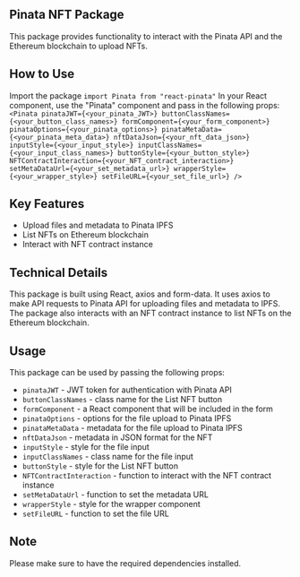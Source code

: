 ## Pinata NFT Package

This package provides functionality to interact with the Pinata API and the Ethereum blockchain to upload NFTs.

## How to Use

Import the package
`import Pinata from "react-pinata"`
In your React component, use the "Pinata" component and pass in the following props:
`<Pinata
  pinataJWT={<your_pinata_JWT>}
  buttonClassNames={<your_button_class_names>}
  formComponent={<your_form_component>}
  pinataOptions={<your_pinata_options>}
  pinataMetaData={<your_pinata_meta_data>}
  nftDataJson={<your_nft_data_json>}
  inputStyle={<your_input_style>}
  inputClassNames={<your_input_class_names>}
  buttonStyle={<your_button_style>}
  NFTContractInteraction={<your_NFT_contract_interaction>}
  setMetaDataUrl={<your_set_metadata_url>}
  wrapperStyle={<your_wrapper_style>}
  setFileURL={<your_set_file_url>}
/>`

## Key Features

- Upload files and metadata to Pinata IPFS
- List NFTs on Ethereum blockchain
- Interact with NFT contract instance

## Technical Details

This package is built using React, axios and form-data. It uses axios to make API requests to Pinata API for uploading files and metadata to IPFS. The package also interacts with an NFT contract instance to list NFTs on the Ethereum blockchain.

## Usage

This package can be used by passing the following props:

- `pinataJWT` - JWT token for authentication with Pinata API
- `buttonClassNames` - class name for the List NFT button
- `formComponent` - a React component that will be included in the form
- `pinataOptions` - options for the file upload to Pinata IPFS
- `pinataMetaData` - metadata for the file upload to Pinata IPFS
- `nftDataJson` - metadata in JSON format for the NFT
- `inputStyle` - style for the file input
- `inputClassNames` - class name for the file input
- `buttonStyle` - style for the List NFT button
- `NFTContractInteraction` - function to interact with the NFT contract instance
- `setMetaDataUrl` - function to set the metadata URL
- `wrapperStyle` - style for the wrapper component
- `setFileURL` - function to set the file URL

## Note

Please make sure to have the required dependencies installed.
